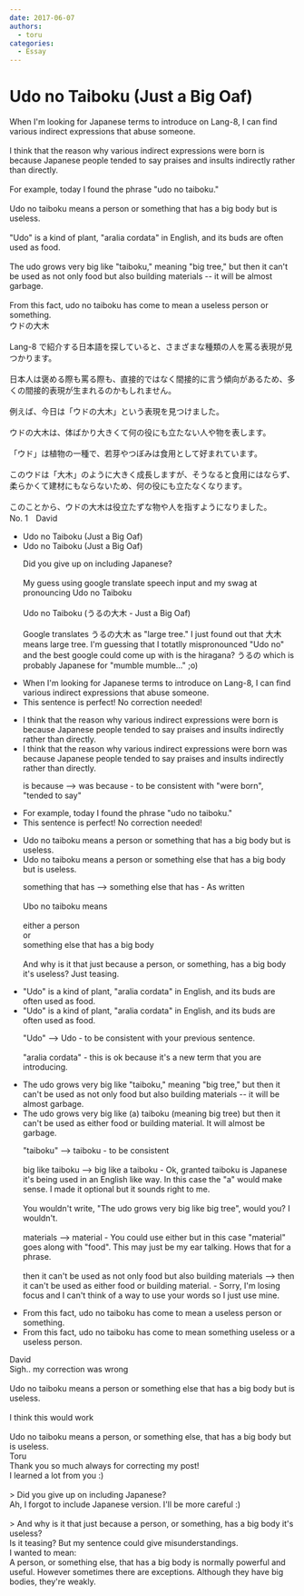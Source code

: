 ```yaml
---
date: 2017-06-07
authors:
  - toru
categories:
  - Essay
---
```


<h1 id="subject_show">Udo no Taiboku (Just a Big Oaf)</h1>
<div class="date" hidden>Jun 7, 2017 11:30</div>
<div id="post"><div id="body_show_ori">
When I'm looking for Japanese terms to introduce on Lang-8, I can find various indirect expressions that abuse someone.<br/><br/>I think that the reason why various indirect expressions were born is because Japanese people tended to say praises and insults indirectly rather than directly.<br/><br/>For example, today I found the phrase "udo no taiboku."<br/><br/>Udo no taiboku means a person or something that has a big body but is useless.<br/><br/>"Udo" is a kind of plant, "aralia cordata" in English, and its buds are often used as food.<br/><br/>The udo grows very big like "taiboku," meaning "big tree," but then it can't be used as not only food but also building materials -- it will be almost garbage.<br/><br/>From this fact, udo no taiboku has come to mean a useless person or something.
</div></div>

<!-- more -->

<div id="post_ja"><div id="body_show_mo">
ウドの大木<br/><br/>Lang-8 で紹介する日本語を探していると、さまざまな種類の人を罵る表現が見つかります。<br/><br/>日本人は褒める際も罵る際も、直接的ではなく間接的に言う傾向があるため、多くの間接的表現が生まれるのかもしれません。<br/><br/>例えば、今日は「ウドの大木」という表現を見つけました。<br/><br/>ウドの大木は、体ばかり大きくて何の役にも立たない人や物を表します。<br/><br/>「ウド」は植物の一種で、若芽やつぼみは食用として好まれています。<br/><br/>このウドは「大木」のように大きく成長しますが、そうなると食用にはならず、柔らかくて建材にもならないため、何の役にも立たなくなります。<br/><br/>このことから、ウドの大木は役立たずな物や人を指すようになりました。
</div></div>
<div id="block"><div class="first_name"> No. 1　<span class="just_name">David</span></div><div id="block2">
<ul class="correction_field">
<li class="incorrect">Udo no Taiboku (Just a Big Oaf)</li>
<li class="corrected correct">
Udo no Taiboku (Just a Big Oaf)
<p class="correction_comment">Did you give up on including Japanese?<br/><br/>My guess using google translate speech input and my swag at pronouncing Udo no Taiboku<br/><br/>Udo no Taiboku (うるの大木 - Just a Big Oaf)<br/><br/>Google translates うるの大木 as "large tree."  I just found out that 大木 means large tree. I'm guessing that I totatlly mispronounced "Udo no"  and the best google could come up with is the hiragana? うるの which is probably Japanese for "mumble mumble..." ;o)</p>
</li>
</ul>
<ul class="correction_field">
<li class="incorrect">When I'm looking for Japanese terms to introduce on Lang-8, I can find various indirect expressions that abuse someone.</li>
<li class="corrected perfect">This sentence is perfect! No correction needed!</li>
</ul>
<ul class="correction_field">
<li class="incorrect">I think that the reason why various indirect expressions were born is because Japanese people tended to say praises and insults indirectly rather than directly.</li>
<li class="corrected correct">
I think that the reason why various indirect expressions were born was because Japanese people tended to say praises and insults indirectly rather than directly.
<p class="correction_comment">is because --&gt; was because - to be consistent with "were born", "tended to say"</p>
</li>
</ul>
<ul class="correction_field">
<li class="incorrect">For example, today I found the phrase "udo no taiboku."</li>
<li class="corrected perfect">This sentence is perfect! No correction needed!</li>
</ul>
<ul class="correction_field">
<li class="incorrect">Udo no taiboku means a person or something that has a big body but is useless.</li>
<li class="corrected correct">
Udo no taiboku means a person or something else that has a big body but is useless.
<p class="correction_comment">something that has --&gt; something else that has - As written <br/><br/>Ubo no taiboku means <br/><br/>either a person<br/>or<br/>something else that has a big body<br/><br/>And why is it that just because a person, or something, has a big body it's useless? Just teasing.</p>
</li>
</ul>
<ul class="correction_field">
<li class="incorrect">"Udo" is a kind of plant, "aralia cordata" in English, and its buds are often used as food.</li>
<li class="corrected correct">
"Udo" is a kind of plant, "aralia cordata" in English, and its buds are often used as food.
<p class="correction_comment">"Udo" --&gt; Udo - to be consistent with your previous sentence.<br/><br/>"aralia cordata"  - this is ok because it's a new term that you are introducing.</p>
</li>
</ul>
<ul class="correction_field">
<li class="incorrect">The udo grows very big like "taiboku," meaning "big tree," but then it can't be used as not only food but also building materials -- it will be almost garbage.</li>
<li class="corrected correct">
The udo grows very big like (a) taiboku (meaning big tree) but then it can't be used as either food or building material. It will almost be garbage.
<p class="correction_comment">"taiboku" --&gt; taiboku - to be consistent<br/><br/>big like taiboku --&gt; big like a taiboku - Ok, granted taiboku is Japanese it's being used in an English like way. In this case the "a" would make sense. I made it optional but it sounds right to me. <br/><br/>You wouldn't write, "The udo grows very big like big tree", would you? I wouldn't.<br/><br/>materials --&gt; material - You could use either but in this case "material" goes along with "food". This may just be my ear talking. Hows that for a phrase. <br/><br/>then it can't be used as not only food but also building materials  --&gt; then it can't be used as either food or building material. - Sorry, I'm losing focus and I can't think of a way to use your words so I just use mine.</p>
</li>
</ul>
<ul class="correction_field">
<li class="incorrect">From this fact, udo no taiboku has come to mean a useless person or something.</li>
<li class="corrected correct">
From this fact, udo no taiboku has come to mean something useless or a useless person. 
</li>
</ul>
</div><div class="name"><span class="just_name">David</span><br>
Sigh.. my correction was wrong<br/><br/>Udo no taiboku means a person or something else that has a big body but is useless.<br/><br/>I think this would work<br/><br/>Udo no taiboku means a person, or something else, that has a big body but is useless.
</div>
<div class="name"><span class="just_name">Toru</span><br>
Thank you so much always for correcting my post!<br/>I learned a lot from you :)<br/><br/>&gt; Did you give up on including Japanese?<br/>Ah, I forgot to include Japanese version. I'll be more careful :)<br/><br/>&gt; And why is it that just because a person, or something, has a big body it's useless?<br/>Is it teasing? But my sentence could give misunderstandings.<br/>I wanted to mean:<br/>A person, or something else, that has a big body is normally powerful and useful. However sometimes there are exceptions. Although they have big bodies, they're weakly.
</div>
</div>
